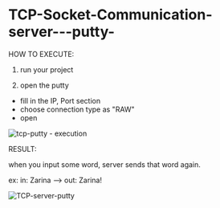 # TCP-Socket-Communication-server---putty-



HOW TO EXECUTE:



1. run your  project

2. open the putty
  * fill in the  IP, Port section
  * choose connection type as "RAW"
  * open
 
 
 
![tcp-putty - execution](https://user-images.githubusercontent.com/61898376/151284687-e108252d-6b2f-484c-8267-68054347014c.png)




RESULT:

when you input some word, server sends that word again.

ex: in: Zarina --> out: Zarina!


![TCP-server-putty](https://user-images.githubusercontent.com/61898376/151284787-dde69d8c-74f4-488c-9e10-6e0721aff050.png)

